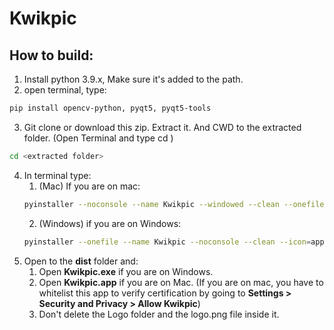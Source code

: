 # Kwikpic

## How to build:

1. Install python 3.9.x, Make sure it's added to the path.
2. open terminal, type:
```bash
pip install opencv-python, pyqt5, pyqt5-tools
```
3. Git clone or download this zip. Extract it. And CWD to the extracted folder.
(Open Terminal and type cd <extracted folder>)
```bash
cd <extracted folder>
```
4. In terminal type:
    1. (Mac) If you are on mac:
    ```bash
    pyinstaller --noconsole --name Kwikpic --windowed --clean --onefile --add-data "LOGO/logo.png:LOGO" --icon app.ico mac.py
    ```
    2. (Windows) if you are on Windows:
    ```bash
    pyinstaller --onefile --name Kwikpic --noconsole --clean --icon=app.ico --add-data "LOGO/logo.png;LOGO"  windows.py
    ```
5. Open to the **dist** folder and:
    1. Open **Kwikpic.exe** if you are on Windows. 
    2. Open **Kwikpic.app** if you are on Mac. 
    (If you are on mac, you have to whitelist this app to verify certification by going to **Settings > Security and Privacy > Allow Kwikpic**)
    3. Don't delete the Logo folder and the logo.png file inside it. 